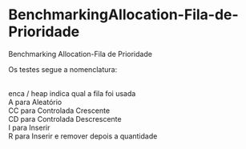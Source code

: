 # BenchmarkingAllocation-Fila-de-Prioridade
Benchmarking Allocation-Fila de Prioridade
<p>
Os testes segue a nomenclatura:</p>
<br>
enca / heap indica qual a fila foi usada
<br>
A para Aleatório
<br>
CC para Controlada Crescente
<br>
CD para Controlada Descrescente
<br>
I para Inserir
<br>
R para Inserir e remover depois a quantidade
